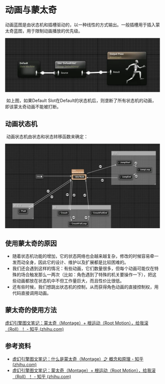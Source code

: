 # 动画与蒙太奇

​	动画蓝图是由状态机和插槽驱动的，以一种线性的方式输出。一般插槽用于插入蒙太奇蓝图，用于限制动画播放的优先级。

![image-20240209234502234](./assets/image-20240209234502234.png)

​	如上图，如果Default Slot在Default的状态机后，则垄断了所有状态机的动画，即该蒙太奇动画不能被打断。

## 动画状态机

​	动画状态机由状态和状态转移函数来确定：

<img src="./assets/image-20240209234816766.png" alt="image-20240209234816766" style="zoom: 50%;" />

## 使用蒙太奇的原因

* 随着状态机功能的增加，它的状态网络也会越来越复杂，修改的时候容易牵一发而动全身，因此它的设计、维护以及扩展都是比较困难的。
* 我们还会遇到这样的情况：有些动画，它们数量很多，但每个动画可能仅在特殊的场合触发那么一两次（比如：角色遇到了特殊的机关要操作一下），把这些动画都放在状态机中不但工作量巨大，而且性价比很低。
* 还有些时候，我们想跳出状态机的控制，从而获得角色动画的直接控制权，用代码直接调用动画。

## 蒙太奇的使用方法

[虚幻引擎图文笔记：蒙太奇（Montage）+ 根运动（Root Motion），给我滚（Roll）！ - 知乎 (zhihu.com)](https://zhuanlan.zhihu.com/p/346691425)

## 参考资料

* [虚幻引擎图文笔记：什么是蒙太奇（Montage）之 概念和原理 - 知乎 (zhihu.com)](https://zhuanlan.zhihu.com/p/346332068)
* [虚幻引擎图文笔记：蒙太奇（Montage）+ 根运动（Root Motion），给我滚（Roll）！ - 知乎 (zhihu.com)](https://zhuanlan.zhihu.com/p/346691425)

